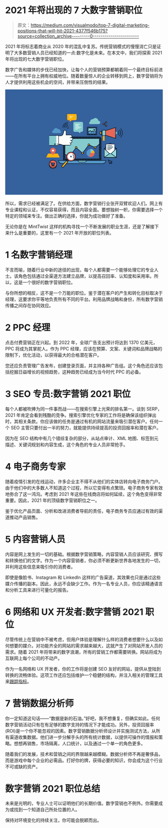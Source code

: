 # 2021 年将出现的 7 大数字营销职位

> 原文：<https://medium.com/visualmodo/top-7-digital-marketing-positions-that-will-hit-2021-4377f546b175?source=collection_archive---------0----------------------->

2021 年将标志着商业从 2020 年的混乱中复苏。传统营销模式的慢慢消亡只是证明了大多数营销人员已经知道的一点:数字化是未来。在本文中，我们将探索 2021 年将出现的七大数字营销职位。

数字广告和媒体的步伐已经加快，让每个人的营销预算都朝着同一个最终目标前进——在所有平台上拥有权威地位。随着数量惊人的企业转移到网上，数字营销将为人才提供利用这些机会的空间，并带来压倒性的结果。

![](img/a8521f1c3218f0b5fef48dddbd576062.png)

所以，需求已经被满足了。在供给方面，数字营销行业张开双臂欢迎人们。网上有专业课程和认证，不仅容易获得，而且内容全面。要想独树一帜，你需要选择一个特定的领域来专注。做出正确的选择，你就为成功做好了准备。

无论你是在 MintTwist 这样的机构寻找一个不断发展的职业生涯，还是了解接下来什么是重要的，这里有一个 2021 年开放的职位列表。

# 1 名数字营销经理

不言而喻，随着行业中新的途径的出现，每个人都需要一个能够处理它的专业人士。该角色包括通过全渠道方法建立品牌，以提高召回率、认知度和采用率。所以，这是一个很好的数字营销职位。

与你所想的相反，这不是一个万能的职位。鉴于潜在客户的产生和转化目标取决于经理，这要求你平等地负责所有不同的平台。利用品牌战略和身份，所有数字营销传播之间存在协同效应。

# 2 PPC 经理

点击付费营销正在兴起。到 2022 年，全球广告支出预计将达到 1370 亿美元，PPC 将成为其掌舵人。作为 PPC 经理，应该在预算、文案、关键词和品牌战略的限制下，优化活动，以获得最大的合格潜在客户。

您还应负责管理广告发布，创建登录页面，并主持各种广告组。这个角色还应该包括挖掘日益增长的视频趋势，这种趋势已经成为当今时代 PPC 的必备。

# 3 SEO 专员:数字营销 2021 职位

每个人都被吹捧为同一件事而战——在搜索引擎上光荣的排名第一。谈到 SERP，2021 年肯定会看到残酷的竞争。搜索引擎优化专家的工作将是确保该组织弹出时，其相关条款。你应该做的任务是通过有机的网站流量来吸引潜在客户。任何一个 SEO 主管只要付出一半的努力，就能提供持续提高的投资回报率和潜在客户。

因为在 SEO 结构中有几个错综复杂的部分，从站点审计、XML 地图、标签到元描述、关键词规划和内容生成，这个角色的专业人员非常抢手。

# 4 电子商务专家

随着疫情引发的在线运动，许多企业主不得不从他们的实体店转向电子商务门户。由于他们中的大多数人不知道这个过程，所以它变得有点繁琐。电子商务专家有效地弥合了这一鸿沟。考虑到 2021 年这些在线商店将如何延续，这个角色变得非常重要。因此，2021 年的顶级数字营销职位之一。

鉴于优化产品页面、分析和改进消费者导航的责任，电子商务专员应通过有效的渠道推动产品销售。

# 5 内容营销人员

内容是网上发生的一切的基础。根据数字营销策略，内容营销人员应该研究、撰写和转换他们的文字。作为一个内容营销者，你必须不断更新世界各地发生的一切，并利用这些信息来吸引你的消费者。

即使是像脸书、Instagram 和 LinkedIn 这样的广告渠道，其效果也只是通过这些媒介传播的副本。因此，永远不会缺少工作。作为一名专业人员，你应该精通语言和分析工具来进行可量化的报告。

# 6 网络和 UX 开发者:数字营销 2021 职位

尽管传统上在营销中不被考虑，但用户体验是理解什么样的消费者想要什么以及如何想要的媒介。对功能齐全的网站的需求越来越大，这就产生了对网站开发人员的需求。随着 2021 年将带来的数字浪潮，所有的营销工作都需要转换。网站将成为互联网上每个公司的不动产。

作为一名网络和 UX 开发者，你的工作将是创建 SEO 友好的网站，提供从登陆到转换的流畅体验。这项工作还应包括维护一个稳健的结构，并注入相关的管理工具来[跟踪指标](https://visualmodo.com/5-ppc-tactics-for-small-businesses-in-2020/)。

# 7 营销数据分析师

你一定知道这句话——“数据是新的石油。”好吧，我不想重复，但确实如此。任何数字营销活动只有在有足够的数字支持的情况下才能成功。另外，投资回报率(ROI)是一个你不能忽视的因素。数字营销数据分析师设计并实施测试方法，从所有渠道收集数据。他们进一步分解手头的所有统计数据，以提供可操作的情报和策略。想想再销售，市场隔离，人口统计，以及通过一个单一的角色更多。

随着我们的发展，技术和营销之间的界限越来越模糊。数据分析师不再是奢侈品，而是游戏中每个企业的必需品。打好你的牌，获得必要的知识，你会成为这个行业不可或缺的资产。

# 数字营销 2021 职位总结

未来是光明的，专业人士可以证明他们的长期价值。数字营销也不例外。你需要成为或找到一个知道自己所处位置的人。

保持对环境变化的持续关注，你可能会脱颖而出。